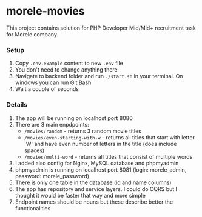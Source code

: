 # morele-movies
This project contains solution for  PHP Developer Mid/Mid+ recruitment task for Morele company.

### Setup
1. Copy `.env.example` content to new `.env` file
2. You don't need to change anything there
3. Navigate to backend folder and run `./start.sh` in your terminal. On windows you can run Git Bash
4. Wait a couple of seconds

### Details
1. The app will be running on localhost port 8080
2. There are 3 main enpdpoints:
   -  `/movies/random` - returns 3 random movie titles
   -  `/movies/even-starting-with-w` - returns all titles that start with letter 'W' and have even number of letters in the title (does include spaces)
   -  `/movies/multi-word` - returns all titles that consist of multiple words
3. I added also config for Nginx, MySQL database and phpmyadmin
4. phpmyadmin is running on localhost port 8081 (login: morele_admin, password: morele_password)
5. There is only one table in the database (id and name columns)
6. The app has repository and service layers. I could do CQRS but I thought it would be faster that way and more simple
7. Endpoint names should be nouns but these describe better the functionalities

